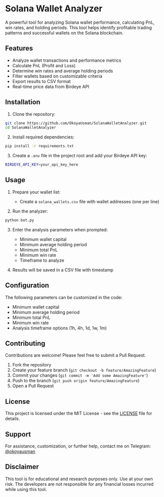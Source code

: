 # Solana Wallet Analyzer

A powerful tool for analyzing Solana wallet performance, calculating PnL, win rates, and holding periods. This tool helps identify profitable trading patterns and successful wallets on the Solana blockchain.

## Features

- Analyze wallet transactions and performance metrics
- Calculate PnL (Profit and Loss)
- Determine win rates and average holding periods
- Filter wallets based on customizable criteria
- Export results to CSV format
- Real-time price data from Birdeye API

## Installation

1. Clone the repository:
```bash
git clone https://github.com/OkoyaUsman/SolanaWalletAnalyzer.git
cd SolanaWalletAnalyzer
```

2. Install required dependencies:
```bash
pip install -r requirements.txt
```

3. Create a `.env` file in the project root and add your Birdeye API key:
```bash
BIRDEYE_API_KEY=your_api_key_here
```

## Usage

1. Prepare your wallet list:
   - Create a `solana_wallets.csv` file with wallet addresses (one per line)

2. Run the analyzer:
```bash
python bot.py
```

3. Enter the analysis parameters when prompted:
   - Minimum wallet capital
   - Minimum average holding period
   - Minimum total PnL
   - Minimum win rate
   - Timeframe to analyze

4. Results will be saved in a CSV file with timestamp

## Configuration

The following parameters can be customized in the code:
- Minimum wallet capital
- Minimum average holding period
- Minimum total PnL
- Minimum win rate
- Analysis timeframe options (1h, 4h, 1d, 1w, 1m)

## Contributing

Contributions are welcome! Please feel free to submit a Pull Request.

1. Fork the repository
2. Create your feature branch (`git checkout -b feature/AmazingFeature`)
3. Commit your changes (`git commit -m 'Add some AmazingFeature'`)
4. Push to the branch (`git push origin feature/AmazingFeature`)
5. Open a Pull Request

## License

This project is licensed under the MIT License - see the [LICENSE](LICENSE) file for details.

## Support

For assistance, customization, or further help, contact me on Telegram: [@okoyausman](https://t.me/okoyausman)

## Disclaimer

This tool is for educational and research purposes only. Use at your own risk. The developers are not responsible for any financial losses incurred while using this tool. 
